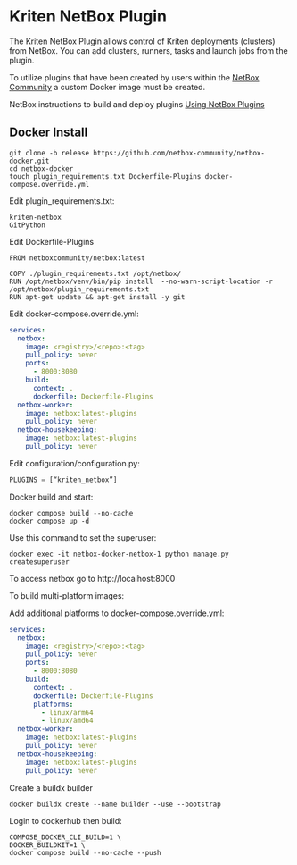 # Kriten NetBox Plugin

The Kriten NetBox Plugin allows control of Kriten deployments (clusters) from NetBox. You can add clusters, runners, tasks and launch jobs from the plugin.

To utilize plugins that have been created by users within the [NetBox Community](https://github.com/netbox-community/netbox/wiki/Plugins) a custom Docker image must be created. 

NetBox instructions to build and deploy plugins [Using NetBox Plugins](https://github.com/netbox-community/netbox-docker/wiki/Using-Netbox-Plugins)

## Docker Install

```
git clone -b release https://github.com/netbox-community/netbox-docker.git
cd netbox-docker
touch plugin_requirements.txt Dockerfile-Plugins docker-compose.override.yml
```

Edit plugin_requirements.txt:
```
kriten-netbox
GitPython
```

Edit Dockerfile-Plugins
```
FROM netboxcommunity/netbox:latest

COPY ./plugin_requirements.txt /opt/netbox/
RUN /opt/netbox/venv/bin/pip install  --no-warn-script-location -r /opt/netbox/plugin_requirements.txt
RUN apt-get update && apt-get install -y git
```

Edit docker-compose.override.yml:
``` yaml
services:
  netbox:
    image: <registry>/<repo>:<tag>
    pull_policy: never
    ports:
      - 8000:8080
    build:
      context: .
      dockerfile: Dockerfile-Plugins
  netbox-worker:
    image: netbox:latest-plugins
    pull_policy: never
  netbox-housekeeping:
    image: netbox:latest-plugins
    pull_policy: never
```

Edit configuration/configuration.py:
``` python
PLUGINS = [“kriten_netbox”]
```

Docker build and start:
```
docker compose build --no-cache
docker compose up -d
```

Use this command to set the superuser:
```
docker exec -it netbox-docker-netbox-1 python manage.py createsuperuser
```

To access netbox go to http://localhost:8000

To build multi-platform images:

Add additional platforms to docker-compose.override.yml:
``` yaml
services:
  netbox:
    image: <registry>/<repo>:<tag>
    pull_policy: never
    ports:
      - 8000:8080
    build:
      context: .
      dockerfile: Dockerfile-Plugins
      platforms:
        - linux/arm64
        - linux/amd64
  netbox-worker:
    image: netbox:latest-plugins
    pull_policy: never
  netbox-housekeeping:
    image: netbox:latest-plugins
    pull_policy: never
```
Create a buildx builder
```
docker buildx create --name builder --use --bootstrap
```

Login to dockerhub then build:
```
COMPOSE_DOCKER_CLI_BUILD=1 \  
DOCKER_BUILDKIT=1 \
docker compose build --no-cache --push
```

